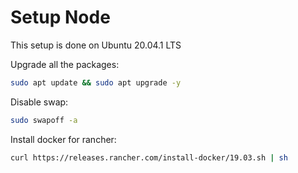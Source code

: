 # Setup Node

This setup is done on Ubuntu 20.04.1 LTS

Upgrade all the packages:
```bash
sudo apt update && sudo apt upgrade -y
```

Disable swap:
```bash
sudo swapoff -a
```

Install docker for rancher:
```bash
curl https://releases.rancher.com/install-docker/19.03.sh | sh
```
